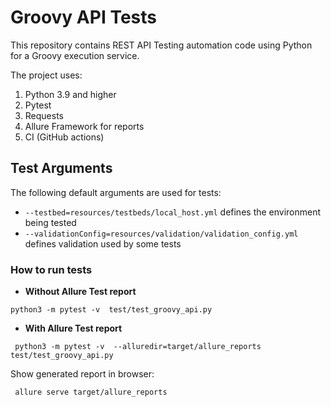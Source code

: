 
# Groovy API Tests

This repository contains REST API Testing automation code using Python for a Groovy execution service.

The project uses:
1. Python 3.9 and higher
2. Pytest
3. Requests
4. Allure Framework for reports
5. CI (GitHub actions)

## Test Arguments

The following default arguments are used for tests:
* `--testbed=resources/testbeds/local_host.yml` defines the environment being tested
* `--validationConfig=resources/validation/validation_config.yml` defines validation used by some tests

### How to run tests

- **Without Allure Test report**
```
python3 -m pytest -v  test/test_groovy_api.py
```
- **With Allure Test report**
```
 python3 -m pytest -v  --alluredir=target/allure_reports  test/test_groovy_api.py  
```
Show generated report in browser:
```
 allure serve target/allure_reports 
```
